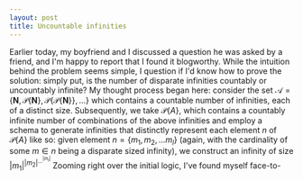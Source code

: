 ```yaml
---
layout: post
title: Uncountable infinities
---
```


Earlier today, my boyfriend and I discussed a question he was asked by a friend, and I'm happy to report that I found it blogworthy. While the intuition behind the problem seems simple, I question if I'd know how to prove the solution: simply put, is the number of disparate infinities countably or uncountably infinite?
My thought process began here: consider the set $`\mathcal{A} = \{ \mathbf{N}, \mathcal{P} \{ \mathbf{N} \}, \mathcal{P} \{ \mathcal{P} \{ \mathbf{N} \} \},... \}`$ which contains a countable number of infinities, each of a distinct size. Subsequently, we take $`\mathcal{P}\{A\}`$, which contains a countably infinite number of combinations of the above infinities and employ a schema to generate infinities that distinctly represent each element $n$ of $`\mathcal{P}\{A\}`$ like so: given element $`n = \{m_1, m_2,...m_l\}`$ (again, with the cardinality of some $m \in n$ being a disparate sized infinity), we construct an infinity of size $`{|m_1|}^{{|m_2|}^{{...}^{{|m_l|}}}}`$
Zooming right over the initial logic, I've found myself face-to-
